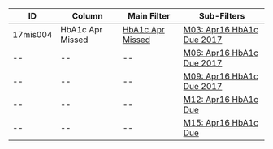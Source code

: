 ID | Column | Main Filter | Sub-Filters | 
-- | ------ | -------| -----------|
17mis004| HbA1c Apr Missed | [HbA1c Apr Missed](https://github.com/Edward-Yao31/Salud-Y-Vida-Report/blob/2017-Salud-Y-Vida-Report/main-filters/missed/HbA1c%20Apr%20Missed%202017) | [M03: Apr16 HbA1c Due 2017](https://github.com/Edward-Yao31/Salud-Y-Vida-Report/blob/2017-Salud-Y-Vida-Report/sub-filters/missed/M03:%20Apr16%20HbA1c%20Due%202017)| 
-- |-- |-- |[M06: Apr16 HbA1c Due 2017](https://github.com/Edward-Yao31/Salud-Y-Vida-Report/blob/2017-Salud-Y-Vida-Report/sub-filters/missed/M06:%20Apr16%20HbA1c%20Due%202017)|
-- |-- |-- |[M09: Apr16 HbA1c Due 2017](https://github.com/Edward-Yao31/Salud-Y-Vida-Report/blob/2017-Salud-Y-Vida-Report/sub-filters/missed/M09:%20Apr16%20HbA1c%20Due%202017)| 
-- |-- |-- |[M12: Apr16 HbA1c Due](https://github.com/Edward-Yao31/Salud-Y-Vida-Report/blob/2017-Salud-Y-Vida-Report/sub-filters/missed/M12:%20Apr16%20HbA1c%20Due%202017)|
-- |-- |-- |[M15: Apr16 HbA1c Due](https://github.com/Edward-Yao31/Salud-Y-Vida-Report/blob/2017-Salud-Y-Vida-Report/sub-filters/missed/M15:%20Apr16%20HbA1c%20Due%202017)|
